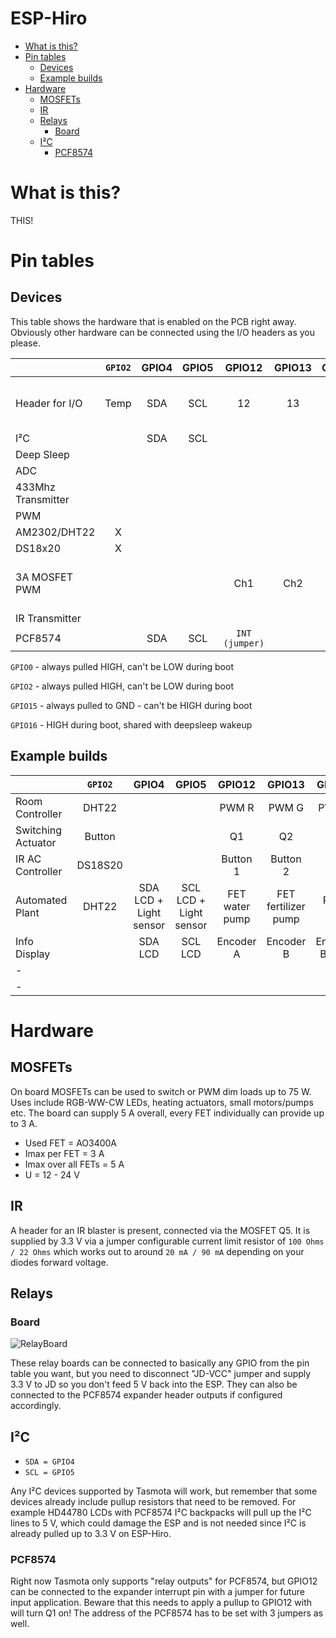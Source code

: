 # ESP-Hiro <!-- omit in toc --> 

- [What is this?](#what-is-this)
- [Pin tables](#pin-tables)
  - [Devices](#devices)
  - [Example builds](#example-builds)
- [Hardware](#hardware)
  - [MOSFETs](#mosfets)
  - [IR](#ir)
  - [Relays](#relays)
    - [Board](#board)
  - [I²C](#ic)
    - [PCF8574](#pcf8574)

# What is this?

THIS!

# Pin tables

## Devices

This table shows the hardware that is enabled on the PCB right away. Obviously other hardware can be connected using the I/O headers as you please.

|                    | `GPIO2` | GPIO4 | GPIO5 |     GPIO12     | GPIO13 | GPIO14 | `GPIO15` |      `GPIO16`      | `ADC` |
| ------------------ | :-----: | :---: | :---: | :------------: | :----: | :----: | :------: | :----------------: | :---: |
| Header for I/O     |  Temp   |  SDA  |  SCL  |       12       |   13   |   14   |    15    | 16 (HIGH AT BOOT)  |  ADC  |
| I²C                |         |  SDA  |  SCL  |                |        |        |          |                    |       |
| Deep Sleep         |         |       |       |                |        |        | Disable  |        RST         |       |
| ADC                |         |       |       |                |        |        |          |                    |   X   |
| 433Mhz Transmitter |         |       |       |                |        |        |    X     |                    |       |
| PWM                |         |       |       |                |        |        |          |                    |       |
| AM2302/DHT22       |    X    |       |       |                |        |        |          |                    |       |
| DS18x20            |    X    |       |       |                |        |        |          |                    |       |
| 3A MOSFET PWM      |         |       |       |      Ch1       |  Ch2   |  Ch3   |   Ch4    | Ch5 (HIGH AT BOOT) |       |
| IR Transmitter     |         |       |       |                |        |        |          |         IR         |       |
| PCF8574            |         |  SDA  |  SCL  | `INT (jumper)` |        |        |          |                    |       |

`GPIO0`   - always pulled HIGH, can't be LOW during boot

`GPIO2`   - always pulled HIGH, can't be LOW during boot

`GPIO15`  - always pulled to GND - can't be HIGH during boot

`GPIO16`  - HIGH during boot, shared with deepsleep wakeup


## Example builds

|                    | `GPIO2` |         GPIO4          |         GPIO5          |     GPIO12     |       GPIO13        |     GPIO14     |   `GPIO15`   |  `GPIO16`   |     `ADC`     |
| ------------------ | :-----: | :--------------------: | :--------------------: | :------------: | :-----------------: | :------------: | :----------: | :---------: | :-----------: |
| Room Controller    |  DHT22  |                        |                        |     PWM R      |        PWM G        |     PWM B      |    PWM W     | PWM Heating |               |
| Switching Actuator | Button  |                        |                        |       Q1       |         Q2          |       Q3       |      Q4      |     Q5      |               |
| IR AC Controller   | DS18S20 |                        |                        |    Button 1    |      Button 2       |                |              |     IR      |               |
| Automated Plant    |  DHT22  | SDA LCD + Light sensor | SCL LCD + Light sensor | FET water pump | FET fertilizer pump |   PWM light    | SR04 Trigger |  SR04 Echo  | Soil Moisture |
| Info Display       |         |        SDA LCD         |        SCL LCD         |   Encoder A    |      Encoder B      | Encoder Button |              |             |               |
| -                  |         |                        |                        |                |                     |                |              |             |               |
| -                  |         |                        |                        |                |                     |                |              |             |               |


# Hardware

## MOSFETs

On board MOSFETs can be used to switch or PWM dim loads up to 75 W. Uses include RGB-WW-CW LEDs, heating actuators, small motors/pumps etc. The board can supply 5 A overall, every FET individually can provide up to 3 A. 

- Used FET = AO3400A
- Imax per FET = 3 A
- Imax over all FETs = 5 A
- U = 12 - 24 V

## IR

A header for an IR blaster is present, connected via the MOSFET Q5. It is supplied by 3.3 V via a jumper configurable current limit resistor of `100 Ohms / 22 Ohms` which works out to around `20 mA / 90 mA` depending on your diodes forward voltage.

## Relays

### Board

![RelayBoard](img/RelayBoard.png)

These relay boards can be connected to basically any GPIO from the pin table you want, but you need to disconnect "JD-VCC" jumper and supply 3.3 V to JD so you don't feed 5 V back into the ESP. They can also be connected to the PCF8574 expander header outputs if configured accordingly.

## I²C

- `SDA = GPIO4`
- `SCL = GPIO5`

Any I²C devices supported by Tasmota will work, but remember that some devices already include pullup resistors that need to be removed. For example HD44780 LCDs with PCF8574 I²C backpacks will pull up the I²C lines to 5 V, which could damage the ESP and is not needed since I²C is already pulled up to 3.3 V on ESP-Hiro.

### PCF8574

Right now Tasmota only supports "relay outputs" for PCF8574, but GPIO12 can be connected to the expander interrupt pin with a jumper for future input application. Beware that this needs to apply a pullup to GPIO12 with will turn Q1 on! The address of the PCF8574 has to be set with 3 jumpers as well.
